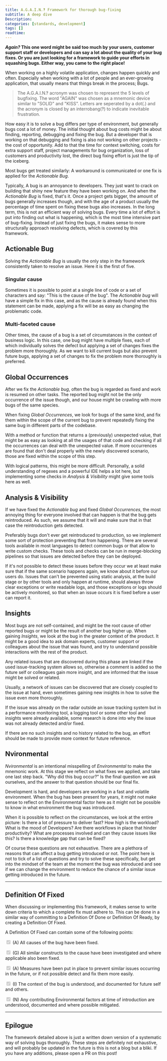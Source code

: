 ```yaml
---
title: A.G.A.I.N.‽ Framework for thorough bug-fixing
subtitle: A deep dive
Description:
categories: [standards, development]
tags: []
readtime:
---
```


**_Again?_ This one word might be said too much by your users, customer support staff or developers and can say a lot about the quality of your bug fixes. Or you are just looking for a framework to guide your efforts in squashing bugs. Either way, you came to the right place!**

When working on a highly volatile application, changes happen quickly and often. Especially when working with a lot of people and an ever-growing application, that usually means that things break in the process; Bugs. 

> The A.G.A.I.N.‽ acronym was chosen to represent the 5 levels of bugfixing. The word "AGAIN" was chosen as a mnemonic device similar to "SOLID" and "KISS". Letters are seperated by a dot(.) and the acronym is closed by an interrobang(‽) to indicate inevitable frustration.

How easy it is to solve a bug differs per type of environment, but generally bugs cost a lot of money. The initial thought about bug costs might be about finding, reporting, debugging and fixing the bug. But a developer that is working on that debugging and fixing is also not working on other projects - the cost of opportunity. Add to that the time for context switching, costs for extra support staff, project managements for bug organization, loss of customers and productivity lost, the direct bug fixing effort is just the tip of the iceberg.

Most bugs get treated similarly: A workaround is communicated or one fix is applied for the _Actionable Bug_.

Typically, A bug is an annoyance to developers. They just want to crack on building that shiny new feature they have been working on. And when the _Actionable Bug_ is fixed, that's it. Once a project gets bigger, the amount of bugs generally increases though, and with the age of a product usually the percentage of time spent on fixing these bugs also increases. In the long term, this is not an efficient way of solving bugs. Every time a lot of effort is put into finding out what is happening, which is the most time intensive part of bug-fixing. Instead of just fixing the bugs, it makes sense to more structurally approach resolving defects, which is covered by this framework.

## **A**ctionable Bug

Solving the _Actionable Bug_ is usually the only step in the framework consistently taken to resolve an issue. Here it is the first of five. 

### Singular cause

Sometimes it is possible to point at a single line of code or a set of characters and say: "This is the cause of the bug". The _Actionable bug_ will have a simple fix in this case, and as the cause is already found when this statement can be made, applying a fix will be as easy as changing the problematic code. 

### Multi-faceted cause

Other times, the cause of a bug is a set of circumstances in the context of business logic. In this case, one bug might have multiple fixes, each of which individually solves the defect but applying a set of changes fixes the problem more thoroughly. As we want to kill current bugs but also prevent future bugs, applying a set of changes to fix the problem more thoroughly is preferred.

## **G**lobal Occurrences

After we fix the _Actionable bug_, often the bug is regarded as fixed and work is resumed on other tasks. The reported bug might not be the only occurrence of the issue though, and our house might be crawling with more bugs of the same species.

When fixing _Global Occurrences_, we look for bugs of the same kind, and fix them within the scope of the current bug to prevent repeatedly fixing the same bug in different parts of the codebase.

With a method or function that returns a (previously) unexpected value, that might be as easy as looking at all the usages of that code and checking if all the occurrences can deal with the unexpected value. If more occurrences are found that don't deal properly with the newly discovered scenario, those are fixed within the scope of this step.

With logical patterns, this might be more difficult. Personally, a solid understanding of regexes and a powerful IDE helps a lot here, but implementing some checks in _Analysis & Visibility_ might give some tools here as well.

## **A**nalysis & Visibility

If we have fixed the _Actionable bug_ and fixed _Global Occurrences_, the most annoying thing for everyone involved that can happen is that the bug gets reintroduced. As such, we assume that it will and make sure that in that case the reintroduction gets detected. 

Preferably bugs don't ever get reintroduced to production, so we implement some sort of protection preventing that from happening. There are several tools available in most languages to detect common bugs or that allow to write custom checks. These tools and checks can be run in merge-blocking pipelines so that issues are detected before they can be deployed.

If it's not possible to detect these issues before they occur we at least make sure that if the same scenario happens again, we know about it before our users do. Issues that can't be prevented using static analysis, at the build stage or by other tools and only happen at runtime, should always throw clear exceptions or write readable logs, and those exceptions or logs should be actively monitored, so that when an issue occurs it is fixed before a user can report it.

## **I**nsights

Most bugs are not self-contained, and might be the root cause of other reported bugs or might be the result of another bug higher up. When gaining _Insights_, we look at the bug in the greater context of the product. It might be a good idea to ask domain experts, customer support or colleagues about the issue that was found, and try to understand possible interactions with the rest of the product.

Any related issues that are discovered during this phase are linked if the used issue-tracking system allows so, otherwise a comment is added so the future self or colleagues gain more insight, and are informed that the issue might be solved or related.

Usually, a network of issues can be discovered that are closely coupled to the issue at hand, even sometimes gaining new insights in how to solve the issue even more thoroughly.

If the issue was already on the radar outside an issue tracking system but in a performance monitoring tool, a logging tool or some other tool and insights were already available, some research is done into why the issue was not already detected and/or fixed.

If there are no such insights and no history related to the bug, an effort should be made to provide more context for future reference. 

## **N**vironmental

_Nvironmental_ is an intentional misspelling of _Environmental_ to make the mnemonic work. At this stage we reflect on what fixes we applied, and take one last step back. "Why did this bug occur?" Is the final question we ask ourselves, and the answer to that question should be our final fix.

Development is hard, and developers are working in a fast and volatile environment. When the bug has been present for years, it might not make sense to reflect on the Environmental factor here as it might not be possible to know in what environment the bug was introduced.

When it is possible to reflect on the circumstances, we look at the entire picture: Is there a lot of pressure to deliver fast? How high is the workload? What is the mood of Developers? Are there workflows in place that hinder productivity? What are processes involved and can they cause issues like this? Is there a knowledge gap that can be fixed?

Of course these questions are not exhaustive. There are a plethora of reasons that can affect a bug getting introduced or not. The point here is not to tick of a list of questions and try to solve these specifically, but get into the mindset of the team at the moment the bug was introduced and see if we can change the environment to reduce the chance of a similar issue getting introduced in the future.

---

## Definition Of Fixed

When discussing or implementing this framework, it makes sense to write down criteria to which a complete fix must adhere to. This can be done in a similar way of committing to a Definition Of Done or Definition Of Ready, by creating a Definition Of Fixed.

A Definition Of Fixed can contain some of the following points:

<input type="checkbox" disabled checked> (A) All causes of the bug have been fixed.

<input type="checkbox" disabled checked> (G) All similar constructs to the cause have been investigated and where applicable also been fixed.

<input type="checkbox" disabled checked> (A) Measures have been put in place to prevent similar issues occurring in the future, or if not possible detect and fix them more easily.

<input type="checkbox" disabled checked> (I) The context of the bug is understood, and documented for future self and others.

<input type="checkbox" disabled checked> (N) Any contributing Environmental factors at time of introduction are understood, documented and where possible mitigated.

---

## Epilogue

The framework detailed above is just a written down version of a systematic way of solving bugs thoroughly. These steps are definitely not exhaustive, and will probably be updated in the future is this is not a blog but a bliki. If you have any additions, please open a PR on this post!
